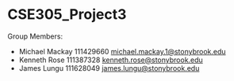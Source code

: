 # CSE305_Project3

Group Members:

* Michael Mackay  111429660   michael.mackay.1@stonybrook.edu
* Kenneth Rose    111387328   kenneth.rose@stonybrook.edu
* James Lungu     111628049   james.lungu@stonybrook.edu
